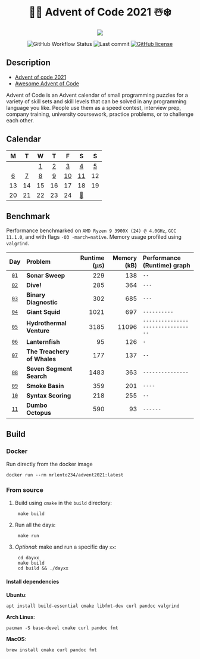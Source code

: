 <div align="center">

# 🎅🎄 Advent of Code 2021 ☃️❄️
 

![](https://img.shields.io/badge/stars%20⭐-22-gold.svg)

![GitHub Workflow Status](https://img.shields.io/github/workflow/status/lento234/advent2021/CMake)
![Last commit](https://img.shields.io/github/last-commit/lento234/advent2021)
[![GitHub license](https://img.shields.io/github/license/lento234/advent2021?color=blue)](https://github.com/lento234/advent2021/blob/main/LICENSE)

</div>


## Description

- [Advent of code 2021](https://adventofcode.com/2021/)
- [Awesome Advent of Code](https://github.com/Bogdanp/awesome-advent-of-code)


Advent of Code is an Advent calendar of small programming puzzles for a variety of skill sets and skill levels that can be solved in any programming language you like. People use them as a speed contest, interview prep, company training, university coursework, practice problems, or to challenge each other. 

## Calendar

|          M           |          T           |          W           |          T           |           F           |              S              |          S           |
| :------------------: | :------------------: | :------------------: | :------------------: | :-------------------: | :-------------------------: | :------------------: |
|                      |                      | [1](day01/README.md) | [2](day02/README.md) | [3](day03/README.md)  |    [4](day04/README.md)     | [5](day05/README.md) |
| [6](day06/README.md) | [7](day07/README.md) | [8](day08/README.md) | [9](day09/README.md) | [10](day10/README.md) |    [11](day11/README.md)    |          12          |
|          13          |          14          |          15          |          16          |          17           |             18              |          19          |
|          20          |          21          |          22          |          23          |          24           | [🎁](https://bit.ly/3pnrWiY) |                      |

## Benchmark

Performance benchmarked on `AMD Ryzen 9 3900X (24) @ 4.0GHz`, `GCC 11.1.0`, and with flags `-O3 -march=native`. Memory usage profiled using `valgrind`.


|            Day             | Problem                     | Runtime (μs) | Memory (kB) | Performance (Runtime) graph        |
| :------------------------: | :-------------------------- | -----------: | ----------: | :--------------------------------- |
| [`01`](day01/src/main.cpp) | **Sonar Sweep**             |          229 |         138 | `--`                               |
| [`02`](day02/src/main.cpp) | **Dive!**                   |          285 |         364 | `---`                              |
| [`03`](day03/src/main.cpp) | **Binary Diagnostic**       |          302 |         685 | `---`                              |
| [`04`](day04/src/main.cpp) | **Giant Squid**             |         1021 |         697 | `----------`                       |
| [`05`](day05/src/main.cpp) | **Hydrothermal Venture**    |         3185 |       11096 | `--------------------------------` |
| [`06`](day06/src/main.cpp) | **Lanternfish**             |           95 |         126 | `-`                                |
| [`07`](day07/src/main.cpp) | **The Treachery of Whales** |          177 |         137 | `--`                               |
| [`08`](day08/src/main.cpp) | **Seven Segment Search**    |         1483 |         363 | `---------------`                  |
| [`09`](day09/src/main.cpp) | **Smoke Basin**             |          359 |         201 | `----`                             |
| [`10`](day10/src/main.cpp) | **Syntax Scoring**          |          218 |         255 | `--`                               |
| [`11`](day11/src/main.cpp) | **Dumbo Octopus**           |          590 |          93 | `------`                           |

## Build 

### Docker

Run directly from the docker image

    docker run --rm mrlento234/advent2021:latest

### From source

1. Build using `cmake` in the `build` directory:

        make build

2. Run all the days:

        make run

3. *Optional*: make and run a specific day `xx`:

        cd dayxx
        make build
        cd build && ./dayxx

#### Install dependencies

**Ubuntu**:
    
    apt install build-essential cmake libfmt-dev curl pandoc valgrind

**Arch Linux**:

    pacman -S base-devel cmake curl pandoc fmt

**MacOS**: 

    brew install cmake curl pandoc fmt
